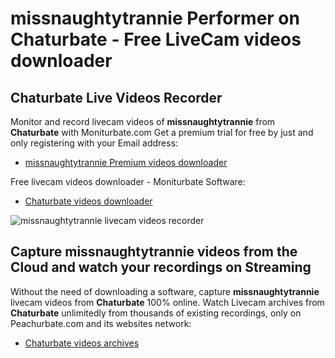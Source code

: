 # missnaughtytrannie Performer on Chaturbate - Free LiveCam videos downloader

## Chaturbate Live Videos Recorder

Monitor and record livecam videos of **missnaughtytrannie** from **Chaturbate** with Moniturbate.com
Get a premium trial for free by just and only registering with your Email address:
* [missnaughtytrannie Premium videos downloader](https://moniturbate.com/request-demo-licence-key.html)

Free livecam videos downloader - Moniturbate Software:
* [Chaturbate videos downloader](https://moniturbate.com/moniturbate-download-software.html)

![missnaughtytrannie livecam videos recorder](https://peachurnet.com/templates/moniturbate-software.png)


## Capture missnaughtytrannie videos from the Cloud and watch your recordings on Streaming

Without the need of downloading a software, capture **missnaughtytrannie** livecam videos from **Chaturbate** 100% online.
Watch Livecam archives from **Chaturbate** unlimitedly from thousands of existing recordings, only on Peachurbate.com and its websites network:
* [Chaturbate videos archives](https://peachurnet.com/)